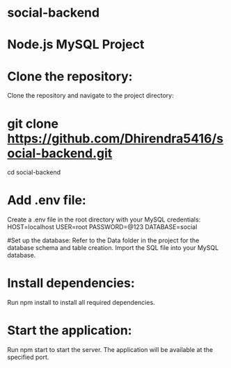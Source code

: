 # social-backend

# Node.js MySQL Project

# Clone the repository:
Clone the repository and navigate to the project directory:

# git clone https://github.com/Dhirendra5416/social-backend.git
cd social-backend

# Add .env file:
Create a .env file in the root directory with your MySQL credentials:
HOST=localhost
USER=root
PASSWORD=@123
DATABASE=social

#Set up the database:
Refer to the Data folder in the project for the database schema and table creation. Import the SQL file into your MySQL database.

# Install dependencies:
Run npm install to install all required dependencies.

# Start the application:
Run npm start to start the server. The application will be available at the specified port.